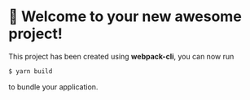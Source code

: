 # 🚀 Welcome to your new awesome project!

This project has been created using **webpack-cli**, you can now run

```sh
$ yarn build
```

to bundle your application.
